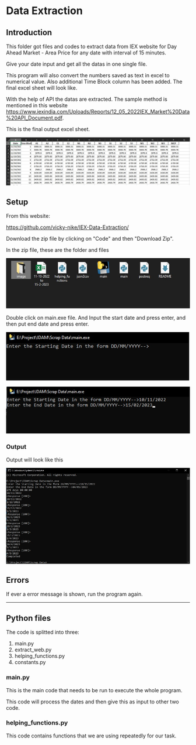 # Data Extraction

## Introduction

This folder got files and codes to extract data from IEX website for Day Ahead Market - Area Price for any date with interval of 15 minutes.

Give your date input and get all the datas in one single file.

This program will also convert the numbers saved as text in excel to numerical value. Also additional Time Block column has been added. The final excel sheet will look like.

With the help of API the datas are extracted. The sample method is mentioned in this website https://www.iexindia.com/Uploads/Reports/12_05_2022IEX_Market%20Data%20API_Document.pdf.

This is the final output excel sheet.

![Image](image/sample_excel_look.jpg "Sample Excel Look")

## Setup

From this website:

https://github.com/vicky-nike/IEX-Data-Extraction/

Download the zip file by clicking on "Code" and then "Download Zip".

In the zip file, these are the folder and files

![Image](image/zip_file_overview.jpg "Zip file overview")

Double click on main.exe file. And Input the start date and press enter, and then put end date and press enter.

![Image](image/editor.jpg "constant.py editor")

![Image](image/editor2.jpg "constant.py editor")

### Output

Output will look like this

![Image](image/output_of_program.jpg "constant.py editor")

## Errors

If ever a error message is shown, run the program again.

---



## Python files

The code is splitted into three:

1. main.py
2. extract_web.py
3. helping_functions.py
4. constants.py

### main.py

This is the main code that needs to be run to execute the whole program.

This code will process the dates and then give this as input to other two code.

### helping_functions.py

This code contains functions that we are using repeatedly for our task.
